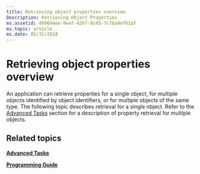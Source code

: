 ```yaml
---
title: Retrieving object properties overview
Description: Retrieving Object Properties
ms.assetid: 499644ee-9eef-4267-9c45-7c7ba9ef61af
ms.topic: article
ms.date: 05/31/2018
---
```


# Retrieving object properties overview

An application can retrieve properties for a single object, for multiple objects identified by object identifiers, or for multiple objects of the same type. The following topic describes retrieval for a single object. Refer to the [Advanced Tasks](advanced-tasks.md) section for a description of property retrieval for multiple objects.

## Related topics

<dl> <dt>

[**Advanced Tasks**](advanced-tasks.md)
</dt> <dt>

[**Programming Guide**](programming-guide.md)
</dt> </dl>

 

 



